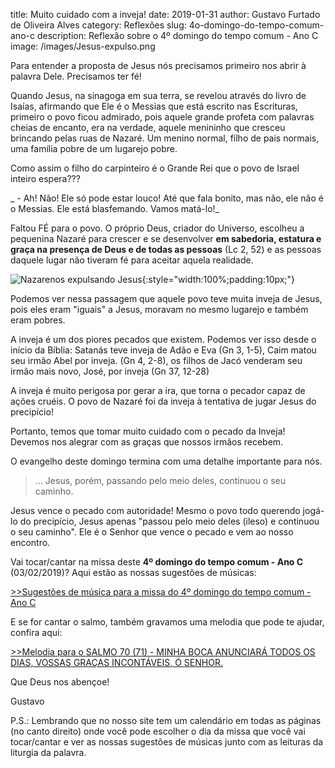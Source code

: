 title: Muito cuidado com a inveja!
date: 2019-01-31
author: Gustavo Furtado de Oliveira Alves
category: Reflexões
slug: 4o-domingo-do-tempo-comum-ano-c
description: Reflexão sobre o 4º domingo do tempo comum - Ano C
image: /images/Jesus-expulso.png

Para entender a proposta de Jesus nós precisamos primeiro nos abrir à palavra Dele. Precisamos ter fé!

Quando Jesus, na sinagoga em sua terra, se revelou através do livro de Isaías, afirmando que Ele é o Messias que está escrito nas Escrituras, primeiro o povo ficou admirado, pois aquele grande profeta com palavras cheias de encanto, era na verdade, aquele menininho que cresceu brincando pelas ruas de Nazaré.
Um menino normal, filho de pais normais, uma família pobre de um lugarejo pobre.

Como assim o filho do carpinteiro é o Grande Rei que o povo de Israel inteiro espera???

_ - Ah! Não! Ele só pode estar louco!
Até que fala bonito, mas não, ele não é o Messias.
Ele está blasfemando. Vamos matá-lo!_

Faltou FÉ para o povo. O próprio Deus, criador do Universo, escolheu a pequenina Nazaré para crescer e se desenvolver **em sabedoria, estatura e graça na presença de Deus e de todas as pessoas** (Lc 2, 52) e as pessoas daquele lugar não tiveram fé para aceitar aquela realidade.

![Nazarenos expulsando Jesus](/images/Jesus-expulso.png){:style="width:100%;padding:10px;"}

Podemos ver nessa passagem que aquele povo teve muita inveja de Jesus,
pois eles eram "iguais" a Jesus, moravam no mesmo lugarejo e também eram pobres.

A inveja é um dos piores pecados que existem. Podemos ver isso desde o início da Bíblia:
Satanás teve inveja de Adão e Eva (Gn 3, 1-5), Caim matou seu irmão Abel por inveja. (Gn 4, 2-8), os filhos de Jacó venderam seu irmão mais novo, José, por inveja (Gn 37, 12-28)

A inveja é muito perigosa por gerar a ira, que torna o pecador capaz de ações cruéis. O povo de Nazaré foi da inveja à tentativa de jugar Jesus do precipício!

Portanto, temos que tomar muito cuidado com o pecado da Inveja! Devemos nos alegrar com as graças que nossos irmãos recebem.

O evangelho deste domingo termina com uma detalhe importante para nós.

> ... Jesus, porém, passando pelo meio deles, 
continuou o seu caminho.

Jesus vence o pecado com autoridade! Mesmo o povo todo querendo jogá-lo do precipício, Jesus apenas "passou pelo meio deles (ileso) e continuou o seu caminho".
Ele é o Senhor que vence o pecado e vem ao nosso encontro.

Vai tocar/cantar na missa deste **4º domingo do tempo comum - Ano C** (03/02/2019)? Aqui estão as nossas sugestões de músicas:

[>>Sugestões de música para a missa do 4º domingo do tempo comum - Ano C](http://musicasparamissa.com.br/sugestoes-para/4o-domingo-do-tempo-comum-ano-c)

E se for cantar o salmo, também gravamos uma melodia que pode te ajudar, confira aqui:

[>>Melodia para o SALMO 70 (71) - MINHA BOCA ANUNCIARÁ TODOS OS DIAS, VOSSAS GRAÇAS INCONTÁVEIS, Ó SENHOR.](https://musicasparamissa.com.br/musica/salmo-70-71-minha-boca-anunciara-todos-os-dias/)

Que Deus nos abençoe!

Gustavo

P.S.: Lembrando que no nosso site tem um calendário em todas as páginas (no canto direito) onde você pode escolher o dia da missa que você vai tocar/cantar e ver as nossas sugestões de músicas junto com as leituras da liturgia da palavra.
